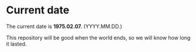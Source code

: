 # Current date

The current date is **1975.02.07.** (YYYY.MM.DD.)

This repository will be good when the world ends, so we will know how long it lasted.